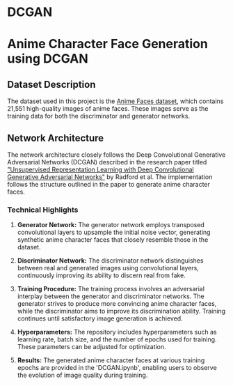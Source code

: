 # DCGAN
# Anime Character Face Generation using DCGAN

## Dataset Description
The dataset used in this project is the [Anime Faces dataset](https://www.kaggle.com/soumikrakshit/anime-faces), which contains 21,551 high-quality images of anime faces. These images serve as the training data for both the discriminator and generator networks.

## Network Architecture
The network architecture closely follows the Deep Convolutional Generative Adversarial Networks (DCGAN) described in the research paper titled ["Unsupervised Representation Learning with Deep Convolutional Generative Adversarial Networks"](https://arxiv.org/pdf/1511.06434.pdf) by Radford et al. The implementation follows the structure outlined in the paper to generate anime character faces.

### Technical Highlights
1. **Generator Network:** The generator network employs transposed convolutional layers to upsample the initial noise vector, generating synthetic anime character faces that closely resemble those in the dataset.

2. **Discriminator Network:** The discriminator network distinguishes between real and generated images using convolutional layers, continuously improving its ability to discern real from fake.

3. **Training Procedure:** The training process involves an adversarial interplay between the generator and discriminator networks. The generator strives to produce more convincing anime character faces, while the discriminator aims to improve its discrimination ability. Training continues until satisfactory image generation is achieved.

4. **Hyperparameters:** The repository includes hyperparameters such as learning rate, batch size, and the number of epochs used for training. These parameters can be adjusted for optimization.

5. **Results:** The generated anime character faces at various training epochs are provided in the 'DCGAN.ipynb', enabling users to observe the evolution of image quality during training.
